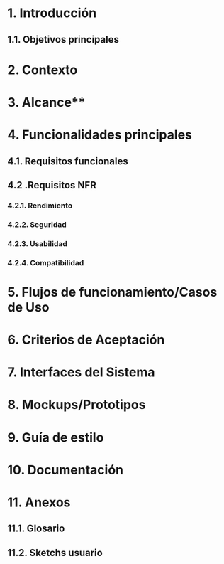 # 1. Introducción
## 1.1. Objetivos principales
# 2. Contexto
# 3. Alcance**
# 4. Funcionalidades principales
## 4.1. Requisitos funcionales
## 4.2 .Requisitos NFR
### 4.2.1. Rendimiento
### 4.2.2. Seguridad
### 4.2.3. Usabilidad
### 4.2.4. Compatibilidad
# 5. Flujos de funcionamiento/Casos de Uso
# 6. Criterios de Aceptación
# 7. Interfaces del Sistema
# 8. Mockups/Prototipos
# 9. Guía de estilo
# 10. Documentación
# 11. Anexos
## 11.1. Glosario
## 11.2. Sketchs usuario
